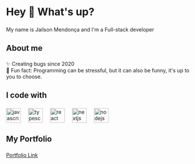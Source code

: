 <h1 align="left">Hey 👋 What's up?</h1>

###

<p align="left">My name is Jailson Mendonça and I'm a Full-stack developer</p>

###

<h2 align="left">About me</h2>

###

<p align="left">✨ Creating bugs since 2020<br>🎲 Fun fact: Programming can be stressful, but it can also be 
funny, it's up to you to choose. </p>

###

<h2 align="left">I code with</h2>

###

<div align="left">
  <img src="https://cdn.jsdelivr.net/gh/devicons/devicon/icons/javascript/javascript-original.svg" height="40" alt="javascript logo"  />
  <img width="12" />
  <img src="https://cdn.jsdelivr.net/gh/devicons/devicon/icons/typescript/typescript-original.svg" height="40" alt="typescript logo"  />
  <img width="12" />
  <img src="https://cdn.jsdelivr.net/gh/devicons/devicon/icons/react/react-original.svg" height="40" alt="react logo"  />
  <img width="12" />
  <img src="https://cdn.jsdelivr.net/gh/devicons/devicon/icons/nextjs/nextjs-original.svg" height="40" alt="nextjs logo"  />
  <img width="12" />
  <img src="https://cdn.jsdelivr.net/gh/devicons/devicon/icons/nodejs/nodejs-original.svg" height="40" alt="nodejs logo"  />
</div>

###

###

<h2 align="left">My Portfolio</h2>

###
[Portfolio Link](https://jailson-mendonca.vercel.app/)

